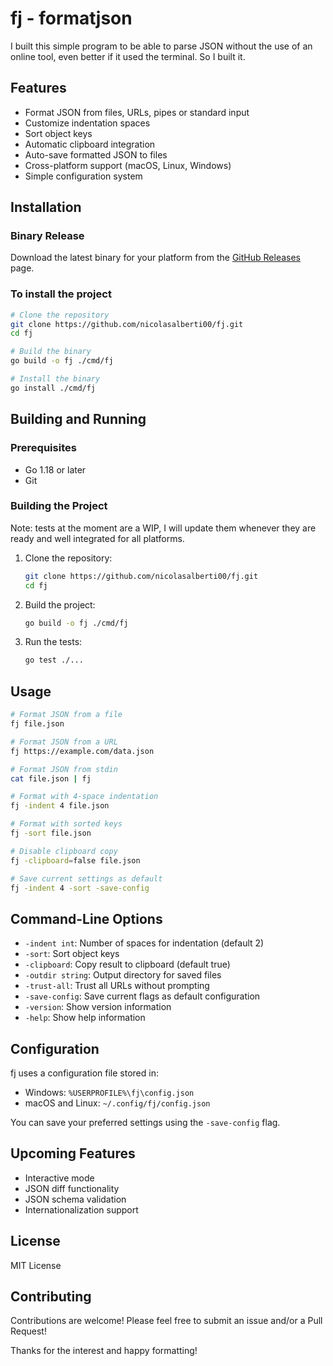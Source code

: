 # fj - formatjson

I built this simple program to be able to parse JSON without the use of an online tool, even better if it used the terminal. So I built it.

## Features

- Format JSON from files, URLs, pipes or standard input
- Customize indentation spaces
- Sort object keys
- Automatic clipboard integration
- Auto-save formatted JSON to files
- Cross-platform support (macOS, Linux, Windows)
- Simple configuration system

## Installation

### Binary Release

Download the latest binary for your platform from the [GitHub Releases](https://github.com/nicolasalberti00/fj/releases) page.

### To install the project

```bash
# Clone the repository
git clone https://github.com/nicolasalberti00/fj.git
cd fj

# Build the binary
go build -o fj ./cmd/fj

# Install the binary 
go install ./cmd/fj
```

## Building and Running

### Prerequisites

- Go 1.18 or later
- Git

### Building the Project

Note: tests at the moment are a WIP, I will update them whenever they are ready and well integrated for all platforms.

1. Clone the repository:
   ```bash
   git clone https://github.com/nicolasalberti00/fj.git
   cd fj
   ```

2. Build the project:
   ```bash
   go build -o fj ./cmd/fj
   ```

3. Run the tests:
   ```bash
   go test ./...
   ```

## Usage

```bash
# Format JSON from a file
fj file.json

# Format JSON from a URL
fj https://example.com/data.json

# Format JSON from stdin
cat file.json | fj

# Format with 4-space indentation
fj -indent 4 file.json

# Format with sorted keys
fj -sort file.json

# Disable clipboard copy
fj -clipboard=false file.json

# Save current settings as default
fj -indent 4 -sort -save-config
```

## Command-Line Options

- `-indent int`: Number of spaces for indentation (default 2)
- `-sort`: Sort object keys
- `-clipboard`: Copy result to clipboard (default true)
- `-outdir string`: Output directory for saved files
- `-trust-all`: Trust all URLs without prompting
- `-save-config`: Save current flags as default configuration
- `-version`: Show version information
- `-help`: Show help information

## Configuration

fj uses a configuration file stored in:
- Windows: `%USERPROFILE%\fj\config.json`
- macOS and Linux: `~/.config/fj/config.json`

You can save your preferred settings using the `-save-config` flag.

## Upcoming Features

- Interactive mode
- JSON diff functionality
- JSON schema validation
- Internationalization support

## License

MIT License

## Contributing

Contributions are welcome! Please feel free to submit an issue and/or a Pull Request!

Thanks for the interest and happy formatting!
